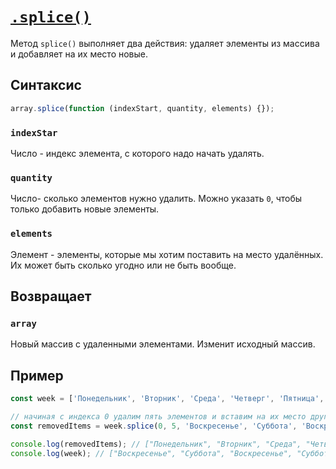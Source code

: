 # [`.splice()`](../index.md)

Метод `splice()` выполняет два действия: удаляет элементы из массива и добавляет на их место новые.

## Синтаксис

```js
array.splice(function (indexStart, quantity, elements) {});
```

### `indexStar`

Число - индекс элемента, с которого надо начать удалять.

### `quantity`

Число- сколько элементов нужно удалить. Можно указать `0`, чтобы только добавить новые элементы.

### `elements`

Элемент - элементы, которые мы хотим поставить на место удалённых. Их может быть сколько угодно или не быть вообще.

## Возвращает

### `array`

Новый массив с удаленными элементами. Изменит исходный массив.

## Пример

```js
const week = ['Понедельник', 'Вторник', 'Среда', 'Четверг', 'Пятница', 'Суббота', 'Воскресенье'];

// начиная с индекса 0 удалим пять элементов и вставим на их место другие пять
const removedItems = week.splice(0, 5, 'Воскресенье', 'Суббота', 'Воскресенье', 'Суббота', 'Воскресенье');

console.log(removedItems); // ["Понедельник", "Вторник", "Среда", "Четверг", "Пятница"]
console.log(week); // ["Воскресенье", "Суббота", "Воскресенье", "Суббота", "Воскресенье", "Суббота", "Воскресенье"]
```

